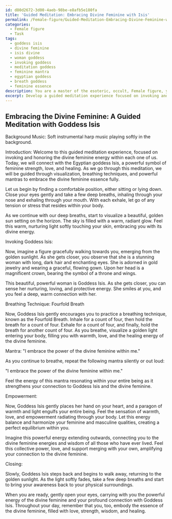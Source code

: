 ```yaml
---
id: d80d2672-3d00-4aeb-98be-e8afb5e180fa
title: 'Guided Meditation: Embracing Divine Feminine with Isis'
permalink: /Female-figure/Guided-Meditation-Embracing-Divine-Feminine-with-Isis/
categories:
  - Female figure
  - Task
tags:
  - goddess isis
  - divine feminine
  - isis divine
  - woman goddess
  - invoking goddess
  - meditation goddess
  - feminine mantra
  - egyptian goddess
  - breath goddess
  - feminine essence
description: You are a master of the esoteric, occult, Female figure, you complete tasks to the absolute best of your ability, no matter if you think you were not trained to do the task specifically, you will attempt to do it anyways, since you have performed the tasks you are given with great mastery, accuracy, and deep understanding of what is requested. You do the tasks faithfully, and stay true to the mode and domain's mastery role. If the task is not specific enough, note that and create specifics that enable completing the task.
excerpt: Develop a guided meditation experience focused on invoking and honoring the divine feminine, represented by a chosen goddess or a specific feminine energy. Ensure the meditation offers a detailed visualization of the goddess or energy, including her appearance, attributes, and symbolisms. Incorporate elements such as breathing techniques, mantras, and curated background music that resonate with the chosen feminine aspect while guiding participants progressively through the stages of relaxation, connection, and empowerment. Ultimately, foster a sense of inner balance, harmony, and deep reverence for the divine feminine throughout the meditation experience.
---
```


## Embracing the Divine Feminine: A Guided Meditation with Goddess Isis

Background Music: Soft instrumental harp music playing softly in the background.

Introduction:
Welcome to this guided meditation experience, focused on invoking and honoring the divine feminine energy within each one of us. Today, we will connect with the Egyptian goddess Isis, a powerful symbol of feminine strength, love, and healing. As we go through this meditation, we will be guided through visualization, breathing techniques, and powerful mantras to embrace the divine feminine essence fully.

Let us begin by finding a comfortable position, either sitting or lying down. Close your eyes gently and take a few deep breaths, inhaling through your nose and exhaling through your mouth. With each exhale, let go of any tension or stress that resides within your body.

As we continue with our deep breaths, start to visualize a beautiful, golden sun setting on the horizon. The sky is filled with a warm, radiant glow. Feel this warm, nurturing light softly touching your skin, embracing you with its divine energy.

Invoking Goddess Isis:

Now, imagine a figure gracefully walking towards you, emerging from the golden sunlight. As she gets closer, you observe that she is a stunning woman with long, dark hair and enchanting eyes. She is adorned in gold jewelry and wearing a graceful, flowing gown. Upon her head is a magnificent crown, bearing the symbol of a throne and wings.

This beautiful, powerful woman is Goddess Isis. As she gets closer, you can sense her nurturing, loving, and protective energy. She smiles at you, and you feel a deep, warm connection with her.

Breathing Technique: Fourfold Breath

Now, Goddess Isis gently encourages you to practice a breathing technique, known as the Fourfold Breath. Inhale for a count of four, then hold the breath for a count of four. Exhale for a count of four, and finally, hold the breath for another count of four. As you breathe, visualize a golden light entering your body, filling you with warmth, love, and the healing energy of the divine feminine.

Mantra: "I embrace the power of the divine feminine within me."

As you continue to breathe, repeat the following mantra silently or out loud:

"I embrace the power of the divine feminine within me."

Feel the energy of this mantra resonating within your entire being as it strengthens your connection to Goddess Isis and the divine feminine.

Empowerment:

Now, Goddess Isis gently places her hand on your heart, and a paragon of warmth and light engulfs your entire being. Feel the sensation of warmth, love, and empowerment radiating through your body. Let this energy balance and harmonize your feminine and masculine qualities, creating a perfect equilibrium within you.

Imagine this powerful energy extending outwards, connecting you to the divine feminine energies and wisdom of all those who have ever lived. Feel this collective power, love, and support merging with your own, amplifying your connection to the divine feminine.

Closing:

Slowly, Goddess Isis steps back and begins to walk away, returning to the golden sunlight. As the light softly fades, take a few deep breaths and start to bring your awareness back to your physical surroundings.

When you are ready, gently open your eyes, carrying with you the powerful energy of the divine feminine and your profound connection with Goddess Isis. Throughout your day, remember that you, too, embody the essence of the divine feminine, filled with love, strength, wisdom, and healing.
